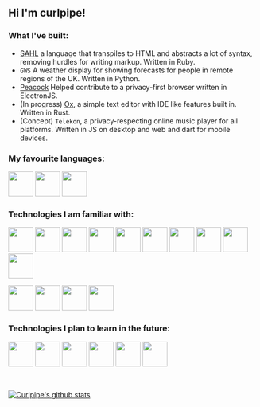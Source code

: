 ## Hi I'm curlpipe!

### What I've built:

 - [SAHL](https://github.com/curlpipe/sahl) a language that transpiles to HTML and abstracts a lot of syntax, removing hurdles for writing markup. Written in Ruby.
 - `GWS` A weather display for showing forecasts for people in remote regions of the UK. Written in Python.
 - [Peacock](https://github.com/peacockweb/peacock) Helped contribute to a privacy-first browser written in ElectronJS.
 - (In progress) [Ox](https://github.com/curlpipe/ox), a simple text editor with IDE like features built in. Written in Rust.
 - (Concept) `Telekon`, a privacy-respecting online music player for all platforms. Written in JS on desktop and web and dart for mobile devices.

### My favourite languages:

<div>

 [<img src="https://cnet1.cbsistatic.com/img/2013/04/02/3ded8fcf-fdb6-11e2-8c7c-d4ae52e62bcc/rust.png" width="50px" />][rust]
 [<img src="https://bgasparotto.com/wp-content/uploads/2016/03/ruby-logo.png" width="50px" />][ruby]
 [<img src="https://ih1.redbubble.net/image.316760221.5828/flat,800x800,075,f.jpg" width="50px" />][js]

</div>

### Technologies I am familiar with:

<div>

 [<img src="https://cnet1.cbsistatic.com/img/2013/04/02/3ded8fcf-fdb6-11e2-8c7c-d4ae52e62bcc/rust.png" width="50px" />][rust]
 [<img src="https://cdn0.iconfinder.com/data/icons/social-flat-rounded-rects/512/html5-512.png" width="50px" />][html]
 [<img src="https://cdn2.iconfinder.com/data/icons/social-icon-3/512/social_style_3_css3-512.png" width="50px" />][css]
 [<img src="https://ih1.redbubble.net/image.316760221.5828/flat,800x800,075,f.jpg" width="50px" />][js]
 [<img src="https://bgasparotto.com/wp-content/uploads/2016/03/ruby-logo.png" width="50px" />][ruby]
 [<img src="http://pngimg.com/uploads/letter_c/letter_c_PNG22.png" width="50px" />][c]
 [<img src="https://insidehpc.com/wp-content/uploads/2016/01/Python-logo-notext.svg_.png" width="50px" />][python]
 [<img src="https://crystal-lang.org/images/icon.png" width="50px" />][crystal]
 [<img src="https://upload.wikimedia.org/wikipedia/commons/1/1b/Nim-logo.png" width="50px" />][nim]
 [<img src="https://upload.wikimedia.org/wikipedia/commons/thumb/7/7e/Dart-logo.png/768px-Dart-logo.png" width="50px" />][dart]

 [<img src="https://dominicm.com/wp-content/uploads/2015/11/arch-linux.png" width="50px" />][arch]
 [<img src="https://pbs.twimg.com/profile_images/1145449163/logo.png" width="50px" />][i3wm]
 [<img src="https://upload.wikimedia.org/wikipedia/commons/thumb/9/9f/Vimlogo.svg/1200px-Vimlogo.svg.png" width="50px" />][vim]
 [<img src="https://blog.novatec-gmbh.de/wp-content/uploads/2013/07/logo-git.png" width="50px" />][git]

</div>

### Technologies I plan to learn in the future:

<div>

 [<img src="https://chrisconlan.com/wp-content/uploads/2018/06/haskell_logo_2.png" width="50px" />][haskell]
 [<img src="https://upload.wikimedia.org/wikipedia/commons/thumb/1/17/GraphQL_Logo.svg/1200px-GraphQL_Logo.svg.png" width="50px" />][graphql]
 [<img src="https://start.jcolemorrison.com/content/images/2017/01/docker-logo.png" width="50px" />][docker]
 [<img src="https://cdn4.iconfinder.com/data/icons/logos-3/600/React.js_logo-512.png" width="50px" />][react]
 [<img src="https://codingthesmartway.com/wp-content/uploads/2019/12/logo_svelte.png" width="50px" />][svelte]
 [<img src="https://seeklogo.com/images/T/typescript-logo-B29A3F462D-seeklogo.com.png" width="50px" />][ts]

</div>

<br>

[![Curlpipe's github stats](https://github-readme-stats.vercel.app/api?username=curlpipe)](https://github.com/anuraghazra/github-readme-stats)

[rust]: https://rust-lang.org
[ruby]: http://ruby-lang.org/en
[js]: https://developer.mozilla.org/en-US/docs/Web/JavaScript
[ts]: https://www.typescriptlang.org/
[python]: https://python.org
[vim]: http://www.vim.org
[arch]: https://archlinux.org
[i3wm]: https://i3wm.org
[git]: https://git-scm.org
[react]: https://reactjs.org
[svelte]: https://sveltejs.com
[haskell]: https://haskell.org/
[docker]: https://docker.com
[graphql]: https://graphql.org
[crystal]: https://crystal-lang.org
[nim]: https://nim-lang.org
[c]: https://gcc.gnu.org/
[html]: https://developer.mozilla.org/en-US/docs/Web/HTML
[css]: https://developer.mozilla.org/en-US/docs/Web/CSS
[dart]: https://dart.dev
